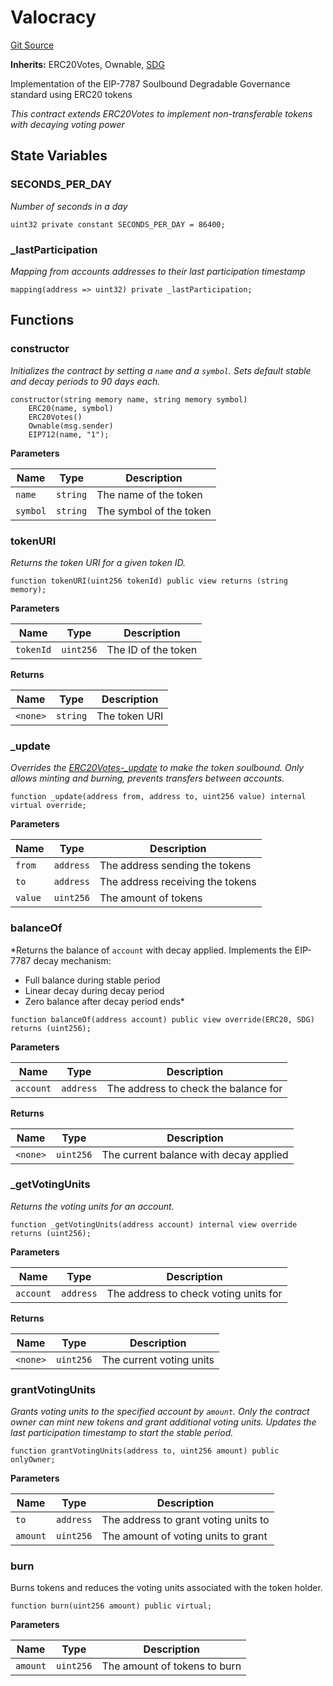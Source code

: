 # Valocracy
[Git Source](https://github.com/w3b3d3v/valocracy-contracts/blob/264de7209f25edf5c05064dcd62712db60d4d460/src/Valocracy.sol)

**Inherits:**
ERC20Votes, Ownable, [SDG](/src/SDG.sol/abstract.SDG.md)

Implementation of the EIP-7787 Soulbound Degradable Governance standard using ERC20 tokens

*This contract extends ERC20Votes to implement non-transferable tokens with decaying voting power*


## State Variables
### SECONDS_PER_DAY
*Number of seconds in a day*


```solidity
uint32 private constant SECONDS_PER_DAY = 86400;
```


### _lastParticipation
*Mapping from accounts addresses to their last participation timestamp*


```solidity
mapping(address => uint32) private _lastParticipation;
```


## Functions
### constructor

*Initializes the contract by setting a `name` and a `symbol`.
Sets default stable and decay periods to 90 days each.*


```solidity
constructor(string memory name, string memory symbol)
    ERC20(name, symbol)
    ERC20Votes()
    Ownable(msg.sender)
    EIP712(name, "1");
```
**Parameters**

|Name|Type|Description|
|----|----|-----------|
|`name`|`string`|The name of the token|
|`symbol`|`string`|The symbol of the token|


### tokenURI

*Returns the token URI for a given token ID.*


```solidity
function tokenURI(uint256 tokenId) public view returns (string memory);
```
**Parameters**

|Name|Type|Description|
|----|----|-----------|
|`tokenId`|`uint256`|The ID of the token|

**Returns**

|Name|Type|Description|
|----|----|-----------|
|`<none>`|`string`|The token URI|


### _update

*Overrides the [ERC20Votes-_update](/lib/openzeppelin-contracts/contracts/mocks/token/ERC721ConsecutiveEnumerableMock.sol/contract.ERC721ConsecutiveEnumerableMock.md#_update) to make the token soulbound.
Only allows minting and burning, prevents transfers between accounts.*


```solidity
function _update(address from, address to, uint256 value) internal virtual override;
```
**Parameters**

|Name|Type|Description|
|----|----|-----------|
|`from`|`address`|The address sending the tokens|
|`to`|`address`|The address receiving the tokens|
|`value`|`uint256`|The amount of tokens|


### balanceOf

*Returns the balance of `account` with decay applied.
Implements the EIP-7787 decay mechanism:
- Full balance during stable period
- Linear decay during decay period
- Zero balance after decay period ends*


```solidity
function balanceOf(address account) public view override(ERC20, SDG) returns (uint256);
```
**Parameters**

|Name|Type|Description|
|----|----|-----------|
|`account`|`address`|The address to check the balance for|

**Returns**

|Name|Type|Description|
|----|----|-----------|
|`<none>`|`uint256`|The current balance with decay applied|


### _getVotingUnits

*Returns the voting units for an account.*


```solidity
function _getVotingUnits(address account) internal view override returns (uint256);
```
**Parameters**

|Name|Type|Description|
|----|----|-----------|
|`account`|`address`|The address to check voting units for|

**Returns**

|Name|Type|Description|
|----|----|-----------|
|`<none>`|`uint256`|The current voting units|


### grantVotingUnits

*Grants voting units to the specified account by `amount`.
Only the contract owner can mint new tokens and grant additional voting units.
Updates the last participation timestamp to start the stable period.*


```solidity
function grantVotingUnits(address to, uint256 amount) public onlyOwner;
```
**Parameters**

|Name|Type|Description|
|----|----|-----------|
|`to`|`address`|The address to grant voting units to|
|`amount`|`uint256`|The amount of voting units to grant|


### burn

Burns tokens and reduces the voting units associated with the token holder.


```solidity
function burn(uint256 amount) public virtual;
```
**Parameters**

|Name|Type|Description|
|----|----|-----------|
|`amount`|`uint256`|The amount of tokens to burn|


